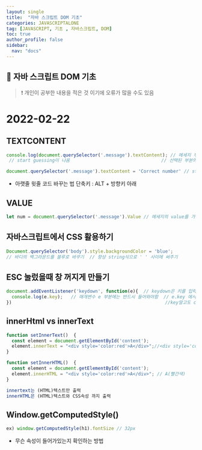 ```yaml
---
layout: single
title:  "자바 스크립트 DOM 기초"
categories: JAVASCRIPTALONE
tag: [JAVASCRIPT, 기초 , 자바스크립트, DOM]
toc: true
author_profile: false
sidebar:
  nav: "docs"
---
```


## 🚀 자바 스크립트 DOM 기초

<!--Quote-->
> ❗ 개인이 공부한 내용을 적은 것 이기에 오류가 많을 수도 있음


# 2022-02-22

## TEXTCONTENT

```jsx
console.log(document.querySelector('.message').textContent); // 메세지 부분을 선택하고
 // start guessing이 나옴                                  // 선택된 부분의 text를 얻어오기

document.querySelector('.message').textContent = 'Correct number' // start gussing을 Correct number로 바꿈
```

- 아랫줄 윗줄 코드 바꾸는 법  단축키  : ALT + 방향키 아래

## VALUE

```jsx
let num = document.querySelector('.message').Value // 메세지의 value를 가져와서 num에 저장
```

## 자바스크립트에서 CSS 활용하기

```jsx
Document.querySelector('body').style.backgroundColor = 'blue';
// 바디의 백그라운드를 블루로 바꾸기  // 항상 string식으로 ' ' 사이에 써주기
```

## ESC 눌렀을때 창 꺼지게 만들기

```jsx
document.addEventListener('keydown', function(e){  // keydown은 키를 입력했을때 반응
  console.log(e.key);   // 매개변수 e 부분에는 반드시 들어와야함  // e.key 에서 key 부분은
})                                                         //key말고도 code등등 사용가능
```

## innerHtml vs innerText

```jsx
function setInnerText()  {
  const element = document.getElementById('content');
  element.innerText = "<div style='color:red'>A</div>";//<div style='color:red'>A</div>
}

function setInnerHTML()  {
  const element = document.getElementById('content');
  element.innerHTML = "<div style='color:red'>A</div>"; // A(빨간색)
}

innertext는 (HTML)텍스트만 출력
innerHTML은 (HTML)텍스트와 CSS속성 까지 출력
```

## Window.getComputedStyle()

```jsx
ex) window.getComputedStyle(h1).fontSize // 32px
```

- 무슨 속성이 들어가있는지 확인하는 방법